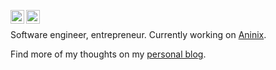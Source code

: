 [<img align="left" alt="tonypinkevych | X" width="22px" src="https://cdn.simpleicons.org/x/black/white" />](https://x.com/tonypinkevych)
[<img align="left" alt="tonypinkevych | Telegram" width="22px" src="https://cdn.simpleicons.org/telegram/black/white" />](https://t.me/tonypinkevych)
<br/>

Software engineer, entrepreneur. Currently working on [Aninix](https://github.com/aninix-inc).

Find more of my thoughts on my [personal blog](https://tonypinkevych.com).
